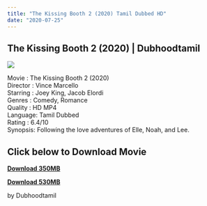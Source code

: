 ```yaml
---
title: "The Kissing Booth 2 (2020) Tamil Dubbed HD"
date: "2020-07-25"
---
```


## The Kissing Booth 2 (2020) | Dubhoodtamil

[![](https://1.bp.blogspot.com/-PuEzoSZ4_1U/XxvqYWhp7KI/AAAAAAAABwA/A1iQiG5CORQ2dtmH1wGUdEbXPF6NKT9RgCNcBGAsYHQ/s640/the-kissing-booth-2-poster-scaled.jpg)](https://1.bp.blogspot.com/-PuEzoSZ4_1U/XxvqYWhp7KI/AAAAAAAABwA/A1iQiG5CORQ2dtmH1wGUdEbXPF6NKT9RgCNcBGAsYHQ/s1600/the-kissing-booth-2-poster-scaled.jpg)

Movie : The Kissing Booth 2 (2020)  
Director : Vince Marcello  
Starring : Joey King, Jacob Elordi  
Genres : Comedy, Romance  
Quality : HD MP4  
Language: Tamil Dubbed  
Rating : 6.4/10  
Synopsis: Following the love adventures of Elle, Noah, and Lee.

## Click below to Download Movie

**[Download 350MB](https://oncehelp.com/th-kissing-booth-2-350mb)**

**[Download 530MB](https://oncehelp.com/th-kissing-booth-2-530mb)**

by Dubhoodtamil
